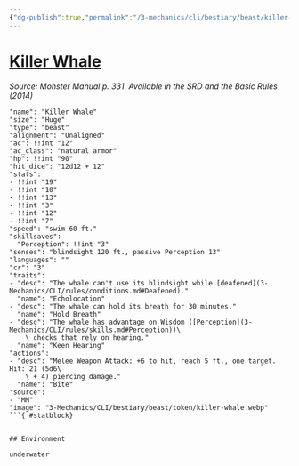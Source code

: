 ```yaml
---
{"dg-publish":true,"permalink":"/3-mechanics/cli/bestiary/beast/killer-whale/","tags":["ttrpg-cli/compendium/src/5e/mm","ttrpg-cli/monster/cr/3","ttrpg-cli/monster/environment/underwater","ttrpg-cli/monster/size/huge","ttrpg-cli/monster/type/beast"],"noteIcon":""}
---
```


# [Killer Whale](3-Mechanics\CLI\bestiary\beast/killer-whale.md)
*Source: Monster Manual p. 331. Available in the <span title='Systems Reference Document (5.1)'>SRD</span> and the Basic Rules (2014)*  

```statblock
"name": "Killer Whale"
"size": "Huge"
"type": "beast"
"alignment": "Unaligned"
"ac": !!int "12"
"ac_class": "natural armor"
"hp": !!int "90"
"hit_dice": "12d12 + 12"
"stats":
- !!int "19"
- !!int "10"
- !!int "13"
- !!int "3"
- !!int "12"
- !!int "7"
"speed": "swim 60 ft."
"skillsaves":
  "Perception": !!int "3"
"senses": "blindsight 120 ft., passive Perception 13"
"languages": ""
"cr": "3"
"traits":
- "desc": "The whale can't use its blindsight while [deafened](3-Mechanics/CLI/rules/conditions.md#Deafened)."
  "name": "Echolocation"
- "desc": "The whale can hold its breath for 30 minutes."
  "name": "Hold Breath"
- "desc": "The whale has advantage on Wisdom ([Perception](3-Mechanics/CLI/rules/skills.md#Perception))\
    \ checks that rely on hearing."
  "name": "Keen Hearing"
"actions":
- "desc": "Melee Weapon Attack: +6 to hit, reach 5 ft., one target. Hit: 21 (5d6\
    \ + 4) piercing damage."
  "name": "Bite"
"source":
- "MM"
"image": "3-Mechanics/CLI/bestiary/beast/token/killer-whale.webp"
```{ #statblock}


## Environment

underwater